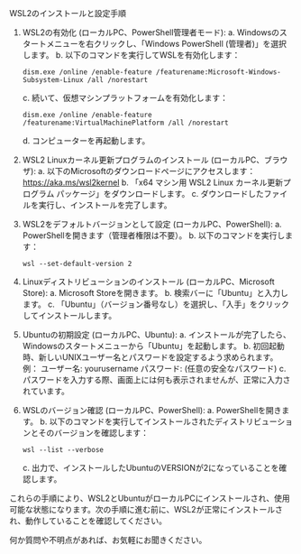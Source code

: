 WSL2のインストールと設定手順

1. WSL2の有効化 (ローカルPC、PowerShell管理者モード):
   a. Windowsのスタートメニューを右クリックし、「Windows PowerShell (管理者)」を選択します。
   b. 以下のコマンドを実行してWSLを有効化します：
      ```
      dism.exe /online /enable-feature /featurename:Microsoft-Windows-Subsystem-Linux /all /norestart
      ```
   c. 続いて、仮想マシンプラットフォームを有効化します：
      ```
      dism.exe /online /enable-feature /featurename:VirtualMachinePlatform /all /norestart
      ```
   d. コンピューターを再起動します。

2. WSL2 Linuxカーネル更新プログラムのインストール (ローカルPC、ブラウザ):
   a. 以下のMicrosoftのダウンロードページにアクセスします：
      https://aka.ms/wsl2kernel
   b. 「x64 マシン用 WSL2 Linux カーネル更新プログラム パッケージ」をダウンロードします。
   c. ダウンロードしたファイルを実行し、インストールを完了します。

3. WSL2をデフォルトバージョンとして設定 (ローカルPC、PowerShell):
   a. PowerShellを開きます（管理者権限は不要）。
   b. 以下のコマンドを実行します：
      ```
      wsl --set-default-version 2
      ```

4. Linuxディストリビューションのインストール (ローカルPC、Microsoft Store):
   a. Microsoft Storeを開きます。
   b. 検索バーに「Ubuntu」と入力します。
   c. 「Ubuntu」（バージョン番号なし）を選択し、「入手」をクリックしてインストールします。

5. Ubuntuの初期設定 (ローカルPC、Ubuntu):
   a. インストールが完了したら、Windowsのスタートメニューから「Ubuntu」を起動します。
   b. 初回起動時、新しいUNIXユーザー名とパスワードを設定するよう求められます。
      例：
      ユーザー名: yourusername
      パスワード: (任意の安全なパスワード)
   c. パスワードを入力する際、画面上には何も表示されませんが、正常に入力されています。

6. WSLのバージョン確認 (ローカルPC、PowerShell):
   a. PowerShellを開きます。
   b. 以下のコマンドを実行してインストールされたディストリビューションとそのバージョンを確認します：
      ```
      wsl --list --verbose
      ```
   c. 出力で、インストールしたUbuntuのVERSIONが2になっていることを確認します。

これらの手順により、WSL2とUbuntuがローカルPCにインストールされ、使用可能な状態になります。次の手順に進む前に、WSL2が正常にインストールされ、動作していることを確認してください。

何か質問や不明点があれば、お気軽にお聞きください。

